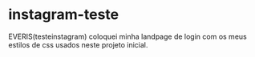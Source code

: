 # instagram-teste
EVERIS(testeinstagram)
coloquei minha landpage de login com os meus estilos de css usados neste projeto inicial.
